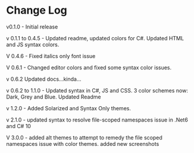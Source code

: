 # Change Log

v0.1.0 - Initial release

v 0.1.1 to 0.4.5 - Updated readme, updated colors for C#. Updated HTML and JS syntax colors. 

V 0.4.6 - Fixed italics only font issue

V 0.6.1 - Changed editor colors and fixed some syntax color issues.

v 0.6.2 Updated docs...kinda...

v 0.6.2 to 1.1.0 - Updated syntax in C#, JS and CSS. 3 color schemes now: Dark, Grey and Blue. Updated Readme

v 1.2.0 - Added Solarized and Syntax Only themes.

v 2.1.0 - updated syntax to resolve file-scoped namespaces issue in .Net6 and C# 10

V 3.0.0 - added alt themes to attempt to remedy the file scoped namespaces issue with color themes. added new screenshots
